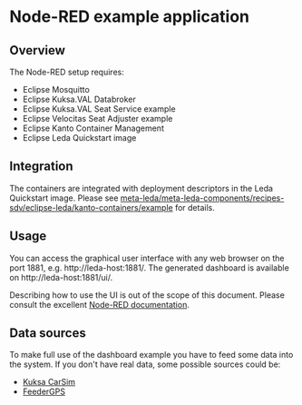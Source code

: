 # Node-RED example application

## Overview

The Node-RED setup requires:

- Eclipse Mosquitto
- Eclipse Kuksa.VAL Databroker
- Eclipse Kuksa.VAL Seat Service example
- Eclipse Velocitas Seat Adjuster example
- Eclipse Kanto Container Management
- Eclipse Leda Quickstart image

## Integration

The containers are integrated with deployment descriptors in the Leda Quickstart image.
Please see [meta-leda/meta-leda-components/recipes-sdv/eclipse-leda/kanto-containers/example](https://github.com/eclipse-leda/meta-leda/tree/main/meta-leda-components/recipes-sdv/eclipse-leda/kanto-containers/example) for details.

## Usage

You can access the graphical user interface with any web browser on the port 1881, e.g. http://leda-host:1881/.
The generated dashboard is available on http://leda-host:1881/ui/.

Describing how to use the UI is out of the scope of this document. Please consult the excellent [Node-RED documentation](https://nodered.org/docs/).

## Data sources

To make full use of the dashboard example you have to feed some data into the system.
If you don't have real data, some possible sources could be:

- [Kuksa CarSim](../kuksa-carsim/)
- [FeederGPS](https://eclipse-leda.github.io/leda/docs/general-usage/gps-configuration/)
